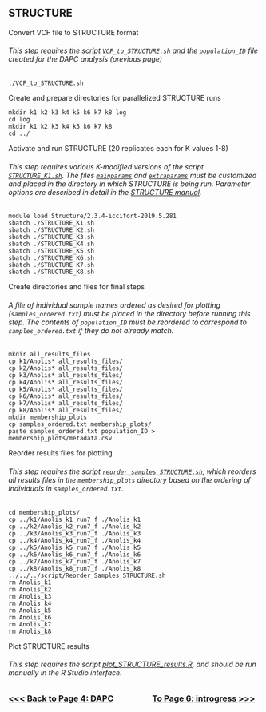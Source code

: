 ## STRUCTURE
Convert VCF file to STRUCTURE format
###### This step requires the script [`VCF_to_STRUCTURE.sh`](https://github.com/tylerdevos/green_anole_hybridization/blob/main/script/VCF_to_STRUCTURE.sh) and the `population_ID` file created for the DAPC analysis (previous page)
```
./VCF_to_STRUCTURE.sh
```
Create and prepare directories for parallelized STRUCTURE runs
```
mkdir k1 k2 k3 k4 k5 k6 k7 k8 log
cd log
mkdir k1 k2 k3 k4 k5 k6 k7 k8
cd ../
```
Activate and run STRUCTURE (20 replicates each for K values 1-8)
###### This step requires various K-modified versions of the script [`STRUCTURE_K1.sh`](https://github.com/tylerdevos/green_anole_hybridization/blob/main/script/STRUCTURE_K1.sh). The files [`mainparams`](https://github.com/tylerdevos/green_anole_hybridization/blob/main/other_files/mainparams) and [`extraparams`](https://github.com/tylerdevos/green_anole_hybridization/blob/main/other_files/extraparams) must be customized and placed in the directory in which STRUCTURE is being run. Parameter options are described in detail in the [STRUCTURE manual](https://web.stanford.edu/group/pritchardlab/structure_software/release_versions/v2.3.4/structure_doc.pdf).
```
module load Structure/2.3.4-iccifort-2019.5.281
sbatch ./STRUCTURE_K1.sh
sbatch ./STRUCTURE_K2.sh
sbatch ./STRUCTURE_K3.sh
sbatch ./STRUCTURE_K4.sh
sbatch ./STRUCTURE_K5.sh
sbatch ./STRUCTURE_K6.sh
sbatch ./STRUCTURE_K7.sh
sbatch ./STRUCTURE_K8.sh
```
Create directories and files for final steps
###### A file of individual sample names ordered as desired for plotting (`samples_ordered.txt`) must be placed in the directory before running this step. The contents of `population_ID` must be reordered to correspond to `samples_ordered.txt` if they do not already match.
```
mkdir all_results_files
cp k1/Anolis* all_results_files/
cp k2/Anolis* all_results_files/
cp k3/Anolis* all_results_files/
cp k4/Anolis* all_results_files/
cp k5/Anolis* all_results_files/
cp k6/Anolis* all_results_files/
cp k7/Anolis* all_results_files/
cp k8/Anolis* all_results_files/
mkdir membership_plots
cp samples_ordered.txt membership_plots/
paste samples_ordered.txt population_ID > membership_plots/metadata.csv
```
Reorder results files for plotting
###### This step requires the script [`reorder_samples_STRUCTURE.sh`](https://github.com/tylerdevos/green_anole_hybridization/blob/main/script/reorder_samples_STRUCTURE.sh), which reorders all results files in the `membership_plots` directory based on the ordering of individuals in `samples_ordered.txt`.
```
cd membership_plots/
cp ../k1/Anolis_k1_run7_f ./Anolis_k1
cp ../k2/Anolis_k2_run7_f ./Anolis_k2
cp ../k3/Anolis_k3_run7_f ./Anolis_k3
cp ../k4/Anolis_k4_run7_f ./Anolis_k4
cp ../k5/Anolis_k5_run7_f ./Anolis_k5
cp ../k6/Anolis_k6_run7_f ./Anolis_k6
cp ../k7/Anolis_k7_run7_f ./Anolis_k7
cp ../k8/Anolis_k8_run7_f ./Anolis_k8
../../../script/Reorder_Samples_STRUCTURE.sh
rm Anolis_k1
rm Anolis_k2
rm Anolis_k3
rm Anolis_k4
rm Anolis_k5
rm Anolis_k6
rm Anolis_k7
rm Anolis_k8
```
Plot STRUCTURE results
###### This step requires the script [plot_STRUCTURE_results.R](https://github.com/tylerdevos/green_anole_hybridization/blob/main/script/plot_STRUCTURE_results.R), and should be run manually in the R Studio interface.
  
### [<<< Back to Page 4: DAPC](https://github.com/tylerdevos/green_anole_hybridization/blob/main/4_DAPC.md)                    [To Page 6: introgress >>>](https://github.com/tylerdevos/green_anole_hybridization/blob/main/6_introgress.md)
